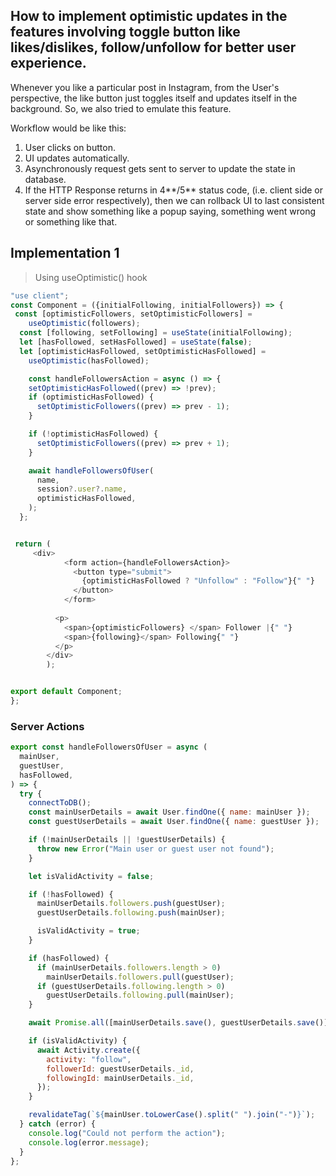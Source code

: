 ## How to implement optimistic updates in the features involving toggle button like likes/dislikes, follow/unfollow for better user experience.

Whenever you like a particular post in Instagram, from the User's perspective, the like button just toggles itself and updates itself in the background. So, we also tried to emulate this feature.

Workflow would be like this:
1. User clicks on button.
2. UI updates automatically.
3. Asynchronously request gets sent to server to update the state in database. 
4. If the HTTP Response returns in 4**/5** status code, (i.e. client side or server side error respectively), then we can rollback UI to last consistent state and show something like a popup saying, something went wrong or something like that.


## Implementation 1 
> Using useOptimistic() hook

```javascript
"use client";
const Component = ({initialFollowing, initialFollowers}) => {
 const [optimisticFollowers, setOptimisticFollowers] =
    useOptimistic(followers);
  const [following, setFollowing] = useState(initialFollowing);
  let [hasFollowed, setHasFollowed] = useState(false);
  let [optimisticHasFollowed, setOptimisticHasFollowed] =
    useOptimistic(hasFollowed);

    const handleFollowersAction = async () => {
    setOptimisticHasFollowed((prev) => !prev);
    if (optimisticHasFollowed) {
      setOptimisticFollowers((prev) => prev - 1);
    }

    if (!optimisticHasFollowed) {
      setOptimisticFollowers((prev) => prev + 1);
    }

    await handleFollowersOfUser(
      name,
      session?.user?.name,
      optimisticHasFollowed,
    );
  };


 return ( 
     <div>
            <form action={handleFollowersAction}>
              <button type="submit">
                {optimisticHasFollowed ? "Unfollow" : "Follow"}{" "}
              </button>
            </form>
          
          <p>
            <span>{optimisticFollowers} </span> Follower |{" "}
            <span>{following}</span> Following{" "}
          </p>
        </div> 
        );


export default Component;
};
```


### Server Actions
```javascript
export const handleFollowersOfUser = async (
  mainUser,
  guestUser,
  hasFollowed,
) => {
  try {
    connectToDB();
    const mainUserDetails = await User.findOne({ name: mainUser });
    const guestUserDetails = await User.findOne({ name: guestUser });

    if (!mainUserDetails || !guestUserDetails) {
      throw new Error("Main user or guest user not found");
    }

    let isValidActivity = false;

    if (!hasFollowed) {
      mainUserDetails.followers.push(guestUser);
      guestUserDetails.following.push(mainUser);

      isValidActivity = true;
    }

    if (hasFollowed) {
      if (mainUserDetails.followers.length > 0)
        mainUserDetails.followers.pull(guestUser);
      if (guestUserDetails.following.length > 0)
        guestUserDetails.following.pull(mainUser);
    }

    await Promise.all([mainUserDetails.save(), guestUserDetails.save()]);

    if (isValidActivity) {
      await Activity.create({
        activity: "follow",
        followerId: guestUserDetails._id,
        followingId: mainUserDetails._id,
      });
    }

    revalidateTag(`${mainUser.toLowerCase().split(" ").join("-")}`);
  } catch (error) {
    console.log("Could not perform the action");
    console.log(error.message);
  }
};
```

